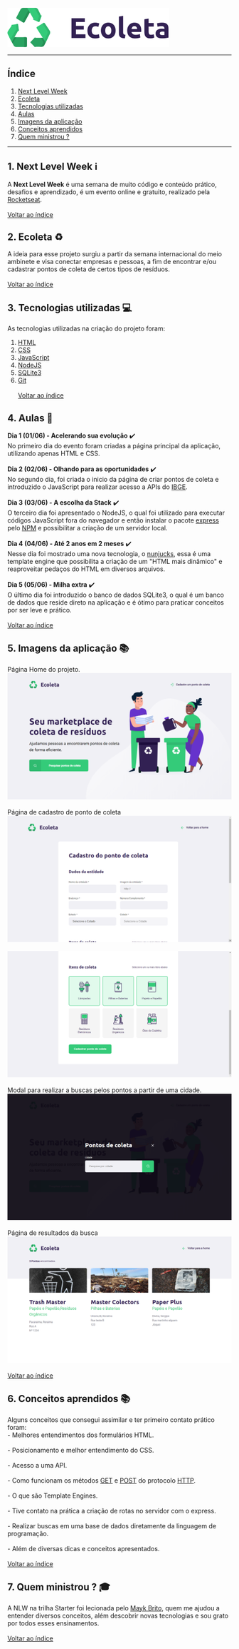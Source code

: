 ![Ecoleta_logo](https://raw.githubusercontent.com/MichaelToningerPolidoro/Next-Level-Week---Ecoleta/dcff99f3f4096a9b0ac59f22e2046cbbeaf8a328/public/assets/logo.svg)

***
## <a name="indice">Índice</a>
  1. [Next Level Week](#nlw)
  2. [Ecoleta](#ecoleta)
  3. [Tecnologias utilizadas](#tecnologias_utilizadas)
  4. [Aulas](#aulas)
  5. [Imagens da aplicação](#imagens_aplicacao)
  6. [Conceitos aprendidos](#conceitos_aprendidos)
  7. [Quem ministrou ?](#quem_ministrou)  
***

## <a name="nlw">1. Next Level Week :information_source:</a>
  A **Next Level Week** é uma semana de muito código e conteúdo prático, desafios e aprendizado, 
  é um evento online e gratuito, realizado pela [Rocketseat](https://rocketseat.com.br/).
  <br/><br/>[Voltar ao índice](#indice)
  
## <a name="ecoleta">2. Ecoleta :recycle:</a>
  A ideia para esse projeto surgiu a partir da semana internacional do meio ambinete e visa conectar empresas 
  e pessoas, a fim de encontrar e/ou cadastrar pontos de coleta de certos tipos de resíduos.
  <br/><br/>[Voltar ao índice](#indice)

## <a name="tecnologias_utilizadas">3. Tecnologias utilizadas :computer:</a>
  As tecnologias utilizadas na criação do projeto foram:  
  1. [HTML](https://developer.mozilla.org/pt-BR/docs/Web/HTML)
  2. [CSS](https://developer.mozilla.org/pt-BR/docs/Glossario/CSS)
  3. [JavaScript](https://developer.mozilla.org/pt-BR/docs/Glossario/JavaScript)
  4. [NodeJS](https://nodejs.org/en/)
  5. [SQLite3](https://sqlite.org/index.html)
  6. [Git](https://git-scm.com/)
  <br/><br/>[Voltar ao índice](#indice)

## <a name="aulas">4. Aulas :memo:</a>
  **Dia 1 (01/06) - Acelerando sua evolução** :heavy_check_mark:  
    No primeiro dia do evento foram criadas a página principal da aplicação, utilizando
    apenas HTML e CSS.<br/><br/>
  **Dia 2 (02/06) - Olhando para as oportunidades** :heavy_check_mark:  
    No segundo dia, foi criada o inicio da página de criar pontos de coleta e introduzido 
    o JavaScript para realizar acesso a APIs do [IBGE](https://servicodados.ibge.gov.br/api/docs).<br/><br/>
  **Dia 3 (03/06) - A escolha da Stack** :heavy_check_mark:  
    O terceiro dia foi apresentado o NodeJS, o qual foi utilizado para executar códigos JavaScript 
    fora do navegador e então instalar o pacote [express](https://github.com/expressjs/express) 
    pelo [NPM](https://www.npmjs.com/) e possibilitar a criação de um servidor local.<br/><br/>
  **Dia 4 (04/06) - Até 2 anos em 2 meses** :heavy_check_mark:  
    Nesse dia foi mostrado uma nova tecnologia, o [nunjucks](https://mozilla.github.io/nunjucks/), 
    essa é uma template engine que possibilita a criação de um "HTML mais dinâmico" e reaproveitar 
    pedaços do HTML em diversos arquivos.<br/><br/>
  **Dia 5 (05/06) - Milha extra** :heavy_check_mark:  
    O último dia foi introduzido o banco de dados SQLite3, o qual é um banco de dados que reside direto
    na aplicação e é ótimo para praticar conceitos por ser leve e prático.
  <br/><br/>[Voltar ao índice](#indice)

## <a name="imagens_aplicacao">5. Imagens da aplicação :books:</a>
  Página Home do projeto.
  ![home](https://github.com/MichaelToningerPolidoro/Next-Level-Week---Ecoleta/blob/master/github/home.png?raw=true)
  <br/><br/>
  Página de cadastro de ponto de coleta
  ![cadastro1](https://github.com/MichaelToningerPolidoro/Next-Level-Week---Ecoleta/blob/master/github/telaCadastro1.png?raw=true)
  <br/><br/>
  ![cadastro2](https://github.com/MichaelToningerPolidoro/Next-Level-Week---Ecoleta/blob/master/github/telaCadastro2.png?raw=true)
  <br/><br/>
  Modal para realizar a buscas pelos pontos a partir de uma cidade.
  ![modal_busca](https://github.com/MichaelToningerPolidoro/Next-Level-Week---Ecoleta/blob/master/github/modalBusca.png?raw=true)
  <br/><br/>
  Página de resultados da busca
  ![resultados](https://github.com/MichaelToningerPolidoro/Next-Level-Week---Ecoleta/blob/master/github/resultados.png?raw=true)
  <br/><br/>[Voltar ao índice](#indice)

## <a name="conceitos_aprendidos">6. Conceitos aprendidos :books:</a>
  Alguns conceitos que consegui assimilar e ter primeiro contato prático foram:  
    - Melhores entendimentos dos formulários HTML. <br/><br/>
    - Posicionamento e melhor entendimento do CSS. <br/><br/>
    - Acesso a uma API. <br/><br/>
    - Como funcionam os métodos [GET](https://developer.mozilla.org/pt-BR/docs/Web/HTTP/Methods/GET) 
    e [POST](https://developer.mozilla.org/pt-BR/docs/Web/HTTP/Methods/POST) do protocolo 
    [HTTP](https://developer.mozilla.org/pt-BR/docs/Glossario/HTTP). <br/><br/>
    - O que são Template Engines. <br/><br/>
    - Tive contato na prática a criação de rotas no servidor com o express. <br/><br/>
    - Realizar buscas em uma base de dados diretamente da linguagem de programação. <br/><br/>
    - Além de diversas dicas e conceitos apresentados.
  <br/><br/>[Voltar ao índice](#indice)

## <a name="quem_ministrou">7. Quem ministrou ? :mortar_board:</a>
  A NLW na trilha Starter foi lecionada pelo [Mayk Brito](https://github.com/maykbrito), quem me ajudou
  a entender diversos conceitos, além descobrir novas tecnologias e sou grato por todos esses ensinamentos.
  <br/><br/>[Voltar ao índice](#indice)
